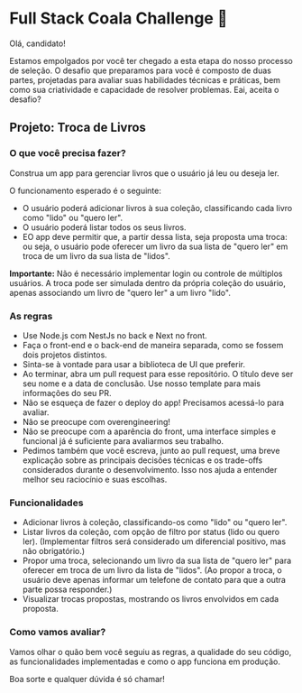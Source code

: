 # Full Stack Coala Challenge 🐨

Olá, candidato!

Estamos empolgados por você ter chegado a esta etapa do nosso processo de seleção. O desafio que preparamos para você é composto de duas partes, projetadas para avaliar suas habilidades técnicas e práticas, bem como sua criatividade e capacidade de resolver problemas. Eai, aceita o desafio?

## Projeto: Troca de Livros

### O que você precisa fazer?
Construa um app para gerenciar livros que o usuário já leu ou deseja ler.

O funcionamento esperado é o seguinte:
- O usuário poderá adicionar livros à sua coleção, classificando cada livro como "lido" ou "quero ler".
- O usuário poderá listar todos os seus livros.
- EO app deve permitir que, a partir dessa lista, seja proposta uma troca: ou seja, o usuário pode oferecer um livro da sua lista de "quero ler" em troca de um livro da sua lista de "lidos".

**Importante:**
Não é necessário implementar login ou controle de múltiplos usuários.
A troca pode ser simulada dentro da própria coleção do usuário, apenas associando um livro de "quero ler" a um livro "lido".

### As regras
- Use Node.js com NestJs no back e Next no front.
- Faça o front-end e o back-end de maneira separada, como se fossem dois projetos distintos.
- Sinta-se à vontade para usar a biblioteca de UI que preferir.
- Ao terminar, abra um pull request para esse repositório. O título deve ser seu nome e a data de conclusão. Use nosso template para mais informações do seu PR.
- Não se esqueça de fazer o deploy do app! Precisamos acessá-lo para avaliar.
- Não se preocupe com overengineering!
- Não se preocupe com a aparência do front, uma interface simples e funcional já é suficiente para avaliarmos seu trabalho.
- Pedimos também que você escreva, junto ao pull request, uma breve explicação sobre as principais decisões técnicas e os trade-offs considerados durante o desenvolvimento. Isso nos ajuda a entender melhor seu raciocínio e suas escolhas.

### Funcionalidades
- Adicionar livros à coleção, classificando-os como "lido" ou "quero ler".
- Listar livros da coleção, com opção de filtro por status (lido ou quero ler). (Implementar filtros será considerado um diferencial positivo, mas não obrigatório.)
- Propor uma troca, selecionando um livro da sua lista de "quero ler" para oferecer em troca de um livro da lista de "lidos".
(Ao propor a troca, o usuário deve apenas informar um telefone de contato para que a outra parte possa responder.)
- Visualizar trocas propostas, mostrando os livros envolvidos em cada proposta.


### Como vamos avaliar?
Vamos olhar o quão bem você seguiu as regras, a qualidade do seu código, as funcionalidades implementadas e como o app funciona em produção.

Boa sorte e qualquer dúvida é só chamar!
